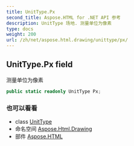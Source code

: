 ```yaml
---
title: UnitType.Px
second_title: Aspose.HTML for .NET API 参考
description: UnitType 场地. 测量单位为像素
type: docs
weight: 200
url: /zh/net/aspose.html.drawing/unittype/px/
---
```

## UnitType.Px field

测量单位为像素

```csharp
public static readonly UnitType Px;
```

### 也可以看看

* class [UnitType](../)
* 命名空间 [Aspose.Html.Drawing](../../unittype/)
* 部件 [Aspose.HTML](../../../)


